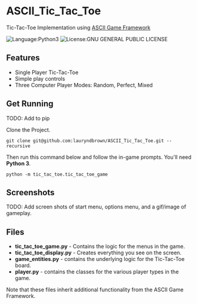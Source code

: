 # ASCII_Tic_Tac_Toe
Tic-Tac-Toe Implementation using [ASCII Game Framework](https://github.com/lauryndbrown/AsciiGame/tree/master)

![Language:Python3](https://img.shields.io/badge/Language-python3-green.svg)
![License:GNU GENERAL PUBLIC LICENSE](https://img.shields.io/badge/License-GNU-orange.svg)
## Features
* Single Player Tic-Tac-Toe
* Simple play controls
* Three Computer Player Modes: Random, Perfect, Mixed

## Get Running
TODO: Add to pip

Clone the Project.
```
git clone git@github.com:lauryndbrown/ASCII_Tic_Tac_Toe.git --recursive
```
Then run this command below and follow the in-game prompts. You'll need **Python 3**.
```
python -m tic_tac_toe.tic_tac_toe_game
```
## Screenshots
TODO: Add screen shots of start menu, options menu, and a gif/image of gameplay.
## Files
* **tic_tac_toe_game.py** - Contains the logic for the menus in the game. 
* **tic_tac_toe_display.py** - Creates everything you see on the screen. 
* **game_entities.py** - contains the underlying logic for the Tic-Tac-Toe board.
* **player.py** - contains the classes for the various player types in the game. 

Note that these files inherit additional functionality from the ASCII Game Framework.
